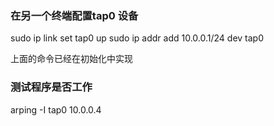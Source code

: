 ### 在另一个终端配置tap0 设备
sudo ip link set tap0 up
sudo ip addr add 10.0.0.1/24 dev tap0

上面的命令已经在初始化中实现

### 测试程序是否工作

arping -I tap0 10.0.0.4


